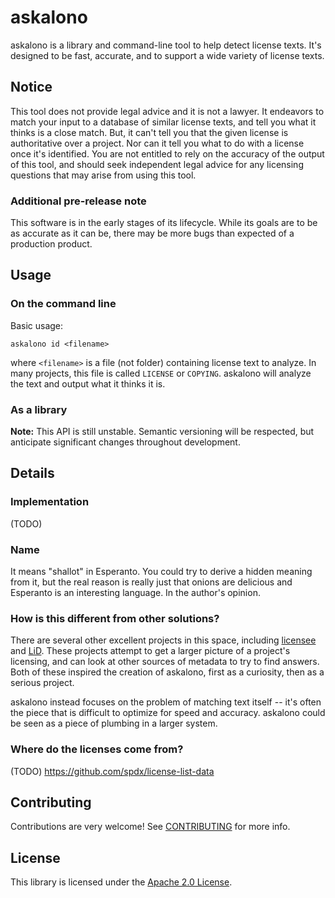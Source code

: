# askalono

askalono is a library and command-line tool to help detect license texts. It's designed to be fast, accurate, and to support a wide variety of license texts.

## Notice

This tool does not provide legal advice and it is not a lawyer. It endeavors to match your input to a database of similar license texts, and tell you what it thinks is a close match. But, it can't tell you that the given license is authoritative over a project. Nor can it tell you what to do with a license once it's identified. You are not entitled to rely on the accuracy of the output of this tool, and should seek independent legal advice for any licensing questions that may arise from using this tool.

### Additional pre-release note

This software is in the early stages of its lifecycle. While its goals are to be as accurate as it can be, there may be more bugs than expected of a production product.

## Usage

### On the command line

Basic usage:

    askalono id <filename>

where `<filename>` is a file (not folder) containing license text to analyze. In many projects, this file is called `LICENSE` or `COPYING`. askalono will analyze the text and output what it thinks it is.

### As a library

**Note:** This API is still unstable. Semantic versioning will be respected, but anticipate significant changes throughout development.

## Details

### Implementation

(TODO)

### Name

It means "shallot" in Esperanto. You could try to derive a hidden meaning from it, but the real reason is really just that onions are delicious and Esperanto is an interesting language. In the author's opinion.

### How is this different from other solutions?

There are several other excellent projects in this space, including [licensee](https://github.com/benbalter/licensee) and [LiD](https://source.codeaurora.org/external/qostg/lid/). These projects attempt to get a larger picture of a project's licensing, and can look at other sources of metadata to try to find answers. Both of these inspired the creation of askalono, first as a curiosity, then as a serious project.

askalono instead focuses on the problem of matching text itself -- it's often the piece that is difficult to optimize for speed and accuracy. askalono could be seen as a piece of plumbing in a larger system.

### Where do the licenses come from?

(TODO) https://github.com/spdx/license-list-data

## Contributing

Contributions are very welcome! See [CONTRIBUTING](CONTRIBUTING.md) for more info.

## License

This library is licensed under the [Apache 2.0 License](LICENSE).
